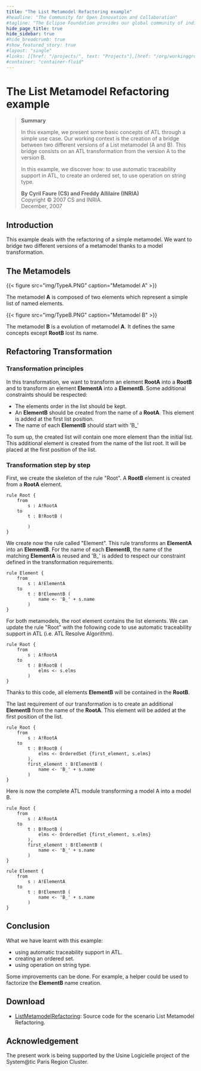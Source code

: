 ```yaml
---
title: "The List Metamodel Refactoring example"
#headline: "The Community for Open Innovation and Collaboration"
#tagline: "The Eclipse Foundation provides our global community of individuals and organizations with a mature, scalable, and business-friendly environment for open source software collaboration and innovation."
hide_page_title: true
hide_sidebar: true
#hide_breadcrumb: true
#show_featured_story: true
#layout: "single"
#links: [[href: "/projects/", text: "Projects"],[href: "/org/workinggroups/", text: "Working Group"],[href: "/membership/", text: "Members"],[href: "/org/value", text: "Business Value"]]
#container: "container-fluid"
---
```


# The List Metamodel Refactoring example

> **Summary**
> 
> In this example, we present some basic concepts of ATL through a simple use case. Our working context is the creation of a bridge between two different versions of a List metamodel (A and B). This bridge consists on an ATL transformation from the version A to the version B.
> 
> In this example, we discover how: to use automatic traceability support in ATL, to create an ordered set, to use operation on string type.
> 
> **By Cyril Faure (CS) and Freddy Allilaire (INRIA)** \
> Copyright © 2007 CS and INRIA. \
> December, 2007

## Introduction

This example deals with the refactoring of a simple metamodel. We want to bridge two different versions of a metamodel thanks to a model transformation. 

## The Metamodels

{{< figure src="img/TypeA.PNG" caption="Metamodel A" >}}

The metamodel **A** is composed of two elements which represent a simple list of named elements.

{{< figure src="img/TypeB.PNG" caption="Metamodel B" >}}

The metamodel **B** is a evolution of metamodel **A**. It defines the same concepts except **RootB** lost its name.

## Refactoring Transformation

### Transformation principles

In this transformation, we want to transform an element **RootA** into a **RootB** and to transform an element **ElementA** into a **ElementB**. Some additional constraints should be respected:

  * The elements order in the list should be kept.
  * An **ElementB** should be created from the name of a **RootA**. This element is added at the first list position.
  * The name of each **ElementB** should start with 'B_'

To sum up, the created list will contain one more element than the initial list. This additional element is created from the name of the list root. It will be placed at the first position of the list.

### Transformation step by step

First, we create the skeleton of the rule "Root". A **RootB** element is created from a **RootA** element.

	rule Root { 
		from
			s : A!RootA 
		to
			t : B!RootB (
	
			)
	}

We create now the rule called "Element". This rule transforms an **ElementA** into an **ElementB**. For the name of each **ElementB**, the name of the matching **ElementA** is reused and 'B_' is added to respect our constraint defined in the transformation requirements.

	rule Element {
		from
			s : A!ElementA
		to
			t : B!ElementB (
				name <- 'B_' + s.name
			)
	}

For both metamodels, the root element contains the list elements. We can update the rule "Root" with the following code to use automatic traceability support in ATL (i.e. ATL Resolve Algorithm).

	rule Root { 
		from
			s : A!RootA 
		to
			t : B!RootB (
				elms <- s.elms
			)
	}

Thanks to this code, all elements **ElementB** will be contained in the **RootB**.

The last requirement of our transformation is to create an additional **ElementB** from the name of the **RootA**. This element will be added at the first position of the list.

	rule Root { 
		from
			s : A!RootA 
		to
			t : B!RootB (
				elms <- OrderedSet {first_element, s.elms}
			),
			first_element : B!ElementB (
				name <- 'B_' + s.name
			)
	}

Here is now the complete ATL module transforming a model A into a model B.

	rule Root { 
		from
			s : A!RootA 
		to
			t : B!RootB (
				elms <- OrderedSet {first_element, s.elms}
			),
			first_element : B!ElementB (
				name <- 'B_' + s.name
			)
	}
	
	rule Element {
		from
			s : A!ElementA
		to
			t : B!ElementB (
				name <- 'B_' + s.name
			)
	}

## Conclusion

What we have learnt with this example:

  * using automatic traceability support in ATL.
  * creating an ordered set.
  * using operation on string type.

Some improvements can be done. For example, a helper could be used to factorize the **ElementB** name creation.

## Download
	
  * [ListMetamodelRefactoring](../../../atltransformations/ListMetamodelRefactoring/ListMetamodelRefactoring.zip): Source code for the scenario List Metamodel Refactoring.

## Acknowledgement

The present work is being supported by the Usine Logicielle project of the System@tic Paris Region Cluster.
 
